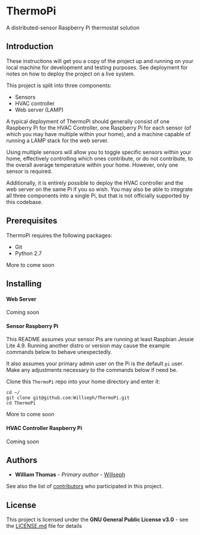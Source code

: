 # ThermoPi

A distributed-sensor Raspberry Pi thermostat solution

## Introduction

These instructions will get you a copy of the project up and running on your local machine for development and testing purposes. See deployment for notes on how to deploy the project on a live system.

This project is split into three components:

* Sensors
* HVAC controller
* Web server (LAMP)

A typical deployment of ThermoPi should generally consist of one Raspberry Pi for the HVAC Controller, one Raspberry Pi for each sensor (of which you may have multiple within your home), and a machine capable of running a LAMP stack for the web server.

Using multiple sensors will allow you to toggle specific sensors within your home, effectively controlling which ones contribute, or do not contribute, to the overall average temperature within your home. However, only one sensor is required.

Additionally, it is entirely possible to deploy the HVAC controller and the web server on the same Pi if you so wish. You may also be able to integrate all three components into a single Pi, but that is not officially supported by this codebase.

## Prerequisites

ThermoPi requires the following packages:

* Git
* Python 2.7

More to come soon

## Installing

#### Web Server

Coming soon

#### Sensor Raspberry Pi

This README assumes your sensor Pis are running at least Raspbian Jessie Lite 4.9. Running another distro or version may cause the example commands below to behave unexpectedly.

It also assumes your primary admin user on the Pi is the default `pi` user. Make any adjustments necessary to the commands below if need be.

Clone this `ThermoPi` repo into your home directory and enter it:

```
cd ~/
git clone git@github.com:Willseph/ThermoPi.git
cd ThermoPi
```

More to come soon

#### HVAC Controller Raspberry Pi

Coming soon

## Authors

* **William Thomas** - *Primary author* - [Willseph](https://github.com/Willseph)

See also the list of [contributors](https://github.com/Willseph/ThermoPi/contributors) who participated in this project.

## License

This project is licensed under the **GNU General Public License v3.0** - see the [LICENSE.md](LICENSE.md) file for details

